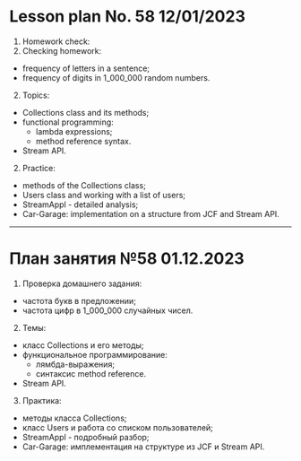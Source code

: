 # Lesson plan No. 58 12/01/2023

1. Homework check:
1. Checking homework:
- frequency of letters in a sentence;
- frequency of digits in 1_000_000 random numbers.

2. Topics:
- Collections class and its methods;
- functional programming:
  - lambda expressions;
  - method reference syntax.
- Stream API.

2. Practice:
- methods of the Collections class;
- Users class and working with a list of users;
- StreamAppl - detailed analysis;
- Car-Garage: implementation on a structure from JCF and Stream API.


___________________________________________

# План занятия №58 01.12.2023

1. Проверка домашнего задания:
- частота букв в предложении;
- частота цифр в 1_000_000 случайных чисел.

2. Темы:
- класс Collections и его методы;
- функциональное программирование:
  - лямбда-выражения; 
  - синтаксис method reference.
- Stream API.

3. Практика:
- методы класса Collections;
- класс Users и работа со списком пользователей;
- StreamAppl - подробный разбор;
- Car-Garage: имплементация на структуре из JCF и Stream API.





